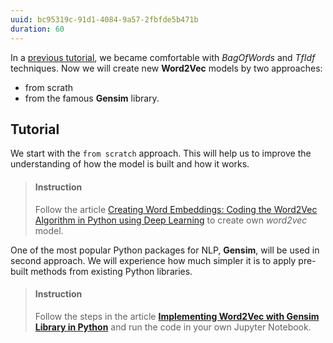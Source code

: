 ```yaml
---
uuid: bc95319c-91d1-4084-9a57-2fbfde5b471b
duration: 60
---
```


In a [previous tutorial](/c39198a2-937e-40dc-99c3-2b5160e1d0d5), we became comfortable with *BagOfWords* and *TfIdf* techniques. Now we will create new  **Word2Vec** models by two approaches:

- from scrath
- from the famous **Gensim** library.

## Tutorial

We start with the `from scratch` approach. This will help us to improve the understanding of how the model is built and how it works. 

> #### Instruction
> Follow the article  [Creating Word Embeddings: Coding the Word2Vec Algorithm in Python using Deep Learning](https://towardsdatascience.com/creating-word-embeddings-coding-the-word2vec-algorithm-in-python-using-deep-learning-b337d0ba17a8) to create own *word2vec* model. 



<!-- -->
One of the most popular Python packages for NLP, **Gensim**, will be used in second approach. We will experience how much simpler it is to apply pre-built methods from existing Python libraries.


> #### Instruction
> Follow the steps in the article [**Implementing Word2Vec with Gensim Library in Python**](https://stackabuse.com/implementing-word2vec-with-gensim-library-in-python/) and run the code in your own Jupyter Notebook.




